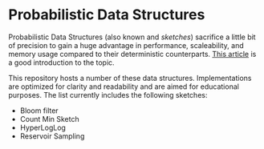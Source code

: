# Probabilistic Data Structures
Probabilistic Data Structures (also known and _sketches_) sacrifice a little bit of precision to gain a huge advantage in performance, scaleability, and memory usage compared to their deterministic counterparts. [This article](http://dimacs.rutgers.edu/~graham/pubs/papers/cacm-sketch.pdf) is a good introduction to the topic.

This repository hosts a number of these data structures. Implementations are optimized for clarity and readability and are aimed for educational purposes. The list currently includes the following sketches:

* Bloom filter
* Count Min Sketch
* HyperLogLog
* Reservoir Sampling

